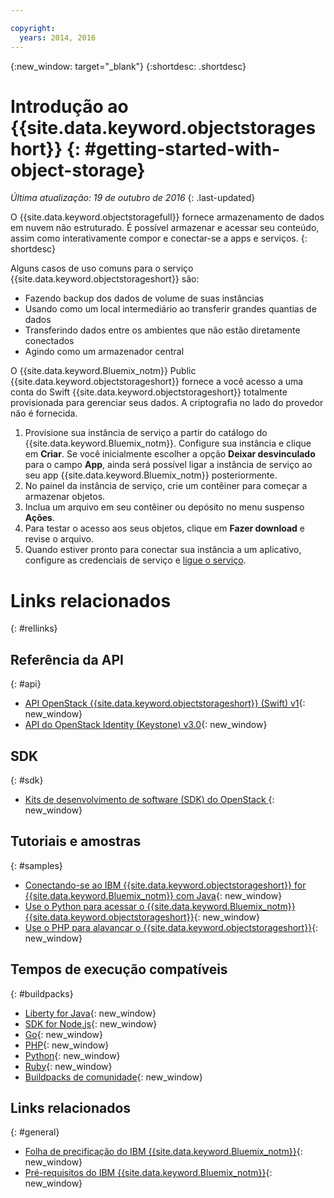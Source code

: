 ```yaml
---

copyright:
  years: 2014, 2016
---
```

{:new_window: target="_blank"}
{:shortdesc: .shortdesc}


# Introdução ao {{site.data.keyword.objectstorageshort}} {: #getting-started-with-object-storage}

*Última atualização: 19 de outubro de 2016*
{: .last-updated}

O {{site.data.keyword.objectstoragefull}} fornece armazenamento de dados em nuvem não estruturado. É possível armazenar e acessar seu conteúdo, assim como interativamente compor e conectar-se a apps e serviços.
{: shortdesc}

Alguns casos de uso comuns para o serviço {{site.data.keyword.objectstorageshort}} são:

* Fazendo backup dos dados de volume de suas instâncias
* Usando como um local intermediário ao transferir grandes quantias de dados
* Transferindo dados entre os ambientes que não estão diretamente conectados
* Agindo como um armazenador central



O {{site.data.keyword.Bluemix_notm}} Public {{site.data.keyword.objectstorageshort}} fornece a você acesso a uma conta do Swift {{site.data.keyword.objectstorageshort}} totalmente provisionada para gerenciar seus dados. A criptografia no lado do provedor não é fornecida.


1.	Provisione sua instância de serviço a partir do catálogo do
{{site.data.keyword.Bluemix_notm}}. Configure sua instância e clique em
**Criar**. Se você inicialmente escolher a opção **Deixar
desvinculado** para o campo **App**, ainda será possível
ligar a instância de serviço ao seu app {{site.data.keyword.Bluemix_notm}}
posteriormente.
2. No painel da instância de serviço, crie um contêiner para começar a armazenar objetos.
3. Inclua um arquivo em seu contêiner ou depósito no menu suspenso **Ações**.
4. Para testar o acesso aos seus objetos, clique em **Fazer download** e revise o arquivo.
5. Quando estiver pronto para conectar sua instância a um aplicativo, configure as credenciais de serviço e [ligue o serviço](https://new-console.stage1.ng.bluemix.net/docs/services/reqnsi.html#add_service).



# Links relacionados
{: #rellinks}

## Referência da API
{: #api}
* [API OpenStack {{site.data.keyword.objectstorageshort}} (Swift) v1](http://developer.openstack.org/api-ref-objectstorage-v1.html){: new_window}
* [API do OpenStack Identity (Keystone) v3.0](http://developer.openstack.org/api-ref-identity-v3.html){: new_window}

## SDK
{: #sdk}
* [Kits de desenvolvimento de software (SDK) do OpenStack ](https://wiki.openstack.org/wiki/SDKs){: new_window}

## Tutoriais e amostras
{: #samples}
* [Conectando-se ao IBM {{site.data.keyword.objectstorageshort}} for {{site.data.keyword.Bluemix_notm}} com Java](https://developer.ibm.com/recipes/tutorials/connecting-to-ibm-object-storage-for-bluemix-with-java/){: new_window}
* [Use o Python para acessar o {{site.data.keyword.Bluemix_notm}} {{site.data.keyword.objectstorageshort}}](https://developer.ibm.com/recipes/tutorials/use-python-to-access-your-bluemix-object-storage/){: new_window}
* [Use o PHP para alavancar o {{site.data.keyword.objectstorageshort}}](https://developer.ibm.com/recipes/tutorials/use-php-to-leverage-object-storage-for-bluemix/){: new_window}

## Tempos de execução compatíveis
{: #buildpacks}
* [Liberty for Java](https://www.ng.bluemix.net/docs/runtimes/liberty/index.html){: new_window}
* [SDK for Node.js](https://www.ng.bluemix.net/docs/runtimes/nodejs/index.html){: new_window}
* [Go](https://www.ng.bluemix.net/docs/runtimes/go/index.html){: new_window}
* [PHP](https://www.ng.bluemix.net/docs/runtimes/php/index.html){: new_window}
* [Python](https://www.ng.bluemix.net/docs/runtimes/python/index.html){: new_window}
* [Ruby](https://www.ng.bluemix.net/docs/runtimes/ruby/index.html){: new_window}
* [Buildpacks
de comunidade](https://www.ng.bluemix.net/docs/starters/byob.html){: new_window}


## Links relacionados
{: #general}
* [Folha de precificação do IBM {{site.data.keyword.Bluemix_notm}}](https://www.ng.bluemix.net/#/pricing){: new_window}
* [Pré-requisitos do IBM {{site.data.keyword.Bluemix_notm}}](https://developer.ibm.com/bluemix/support/#prereqs){: new_window}
